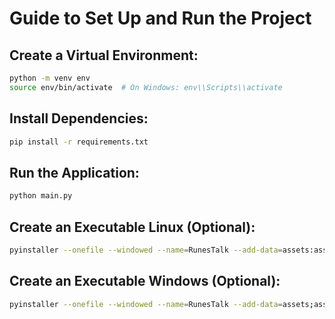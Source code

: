 # Guide to Set Up and Run the Project

## Create a Virtual Environment:

```bash
python -m venv env
source env/bin/activate  # On Windows: env\\Scripts\\activate
```

## Install Dependencies:

```bash
pip install -r requirements.txt
```

## Run the Application:

```bash
python main.py
```
## Create an Executable Linux (Optional):

```bash
pyinstaller --onefile --windowed --name=RunesTalk --add-data=assets:assets main.py
```


## Create an Executable Windows (Optional):

```bash
pyinstaller --onefile --windowed --name=RunesTalk --add-data=assets;assets main.py
```

